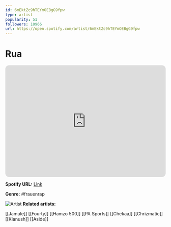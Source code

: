 ```yaml
---
id: 6mEktZc9hTEYmOEBgG9fpw
type: artist
popularity: 51
followers: 10966
url: https://open.spotify.com/artist/6mEktZc9hTEYmOEBgG9fpw
---
```

# Rua

<iframe style="border-radius:12px" src="https://open.spotify.com/embed/artist/6mEktZc9hTEYmOEBgG9fpw" width="100%" height="352" frameBorder="0" allowfullscreen="" allow="autoplay; clipboard-write; encrypted-media; fullscreen; picture-in-picture" loading="lazy"></iframe>

**Spotify URL:** [Link](https://open.spotify.com/artist/6mEktZc9hTEYmOEBgG9fpw)

**Genre:**  #frauenrap

![Artist](https://i.scdn.co/image/ab6761610000e5eb9ba50e4094370e18836d0628)
**Related artists:**

[[Jamule]]
[[Fourty]]
[[Hamzo 500]]
[[PA Sports]]
[[Chekaa]]
[[Chrizmatic]]
[[Kianush]]
[[Aside]]
